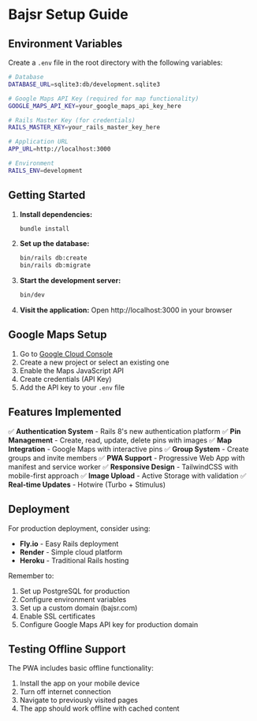 # Bajsr Setup Guide

## Environment Variables

Create a `.env` file in the root directory with the following variables:

```bash
# Database
DATABASE_URL=sqlite3:db/development.sqlite3

# Google Maps API Key (required for map functionality)
GOOGLE_MAPS_API_KEY=your_google_maps_api_key_here

# Rails Master Key (for credentials)
RAILS_MASTER_KEY=your_rails_master_key_here

# Application URL
APP_URL=http://localhost:3000

# Environment
RAILS_ENV=development
```

## Getting Started

1. **Install dependencies:**
   ```bash
   bundle install
   ```

2. **Set up the database:**
   ```bash
   bin/rails db:create
   bin/rails db:migrate
   ```

3. **Start the development server:**
   ```bash
   bin/dev
   ```

4. **Visit the application:**
   Open http://localhost:3000 in your browser

## Google Maps Setup

1. Go to [Google Cloud Console](https://console.cloud.google.com/)
2. Create a new project or select an existing one
3. Enable the Maps JavaScript API
4. Create credentials (API Key)
5. Add the API key to your `.env` file

## Features Implemented

✅ **Authentication System** - Rails 8's new authentication platform
✅ **Pin Management** - Create, read, update, delete pins with images
✅ **Map Integration** - Google Maps with interactive pins
✅ **Group System** - Create groups and invite members
✅ **PWA Support** - Progressive Web App with manifest and service worker
✅ **Responsive Design** - TailwindCSS with mobile-first approach
✅ **Image Upload** - Active Storage with validation
✅ **Real-time Updates** - Hotwire (Turbo + Stimulus)

## Deployment

For production deployment, consider using:
- **Fly.io** - Easy Rails deployment
- **Render** - Simple cloud platform
- **Heroku** - Traditional Rails hosting

Remember to:
1. Set up PostgreSQL for production
2. Configure environment variables
3. Set up a custom domain (bajsr.com)
4. Enable SSL certificates
5. Configure Google Maps API key for production domain

## Testing Offline Support

The PWA includes basic offline functionality:
1. Install the app on your mobile device
2. Turn off internet connection
3. Navigate to previously visited pages
4. The app should work offline with cached content 
